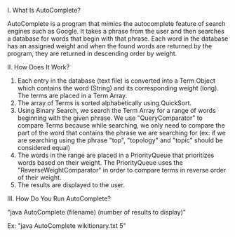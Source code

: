 I. What Is AutoComplete?

AutoComplete is a program that mimics the autocomplete feature of search engines such as Google. It takes a phrase from the user and then searches a database for words that begin with that phrase. Each word in the database has an assigned weight and when the found words are returned by the program, they are returned in descending order by weight.
  
II. How Does It Work?

  1) Each entry in the database (text file) is converted into a Term Object which contains the word (String) and its corresponding weight (long). The terms are placed in a Term Array.
  2) The array of Terms is sorted alphabetically using QuickSort.
  3) Using Binary Search, we search the Term Array for a range of words beginning with the given phrase. We use "QueryComparator" to compare Terms because while searching, we only need to compare the part of the word that contains the phrase we are searching for (ex: if we are searching using the phrase "top", "topology" and "topic" should be considered equal)   
  4) The words in the range are placed in a PriorityQueue that prioritizes words based on their weight. The PriorityQueue uses the "ReverseWeightComparator" in order to compare terms in reverse order of their weight.
  5) The results are displayed to the user.
  
III. How Do You Run AutoComplete?

  "java AutoComplete (filename) (number of results to display)"
  
  Ex:
      "java AutoComplete wikitionary.txt 5"
